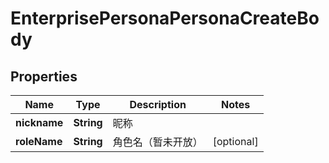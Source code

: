 # EnterprisePersonaPersonaCreateBody

## Properties
Name | Type | Description | Notes
------------ | ------------- | ------------- | -------------
**nickname** | **String** | 昵称 | 
**roleName** | **String** | 角色名（暂未开放） |  [optional]
